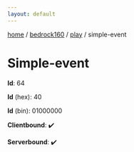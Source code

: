 ```yaml
---
layout: default
---
```


[home](/)  /  [bedrock160](/protocol/bedrock160)  /  [play](/protocol/bedrock160/play)  /  simple-event

# Simple-event

**Id**: 64

**Id** (hex): 40

**Id** (bin): 01000000

**Clientbound**: ✔️

**Serverbound**: ✔️

